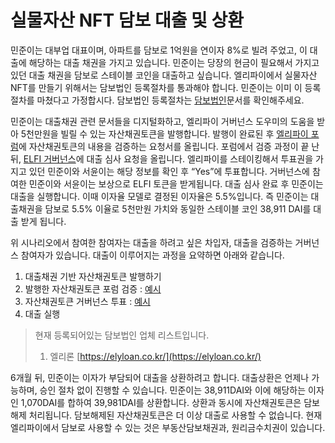 # 실물자산 NFT 담보 대출 및 상환

민준이는 대부업 대표이며, 아파트를 담보로 1억원을 연이자 8%로 빌려 주었고, 이 대출에 해당하는 대출 채권을 가지고 있습니다. 민준이는 당장의 현금이 필요해서 가지고 있던 대출 채권을 담보로 스테이블 코인을 대출하고 싶습니다. 엘리파이에서 실물자산 NFT를 만들기 위해서는 담보법인 등록절차를 통과해야 합니다. 민준이는 이미 이 등록절차를 마쳤다고 가정합시다. 담보법인 등록절차는 [담보법인](../02-risks/05-csp.md)문서를 확인해주세요.

민준이는 대출채권 관련 문서들을 디지털화하고, 엘리파이 거버넌스 도우미의 도움을 받아 5천만원을 빌릴 수 있는 자산채권토큰을 발행합니다. 발행이 완료된 후 [엘리파이 포럼](https://forum.elyfi.world/c/nap)에 자산채권토큰의 내용을 검증하는 요청서를 올립니다. 포럼에서 검증 과정이 끝 난 뒤, [ELFI 거버넌스](https://vote.elyfi.world/#/)에 대출 심사 요청을 올립니다. 엘리파이를 스테이킹해서 투표권을 가지고 있던 민준이와 서윤이는 해당 정보를 확인 후 “Yes”에 투표합니다. 거버넌스에 참여한 민준이와 서윤이는 보상으로 ELFI 토큰을 받게됩니다. 대출 심사 완료 후 민준이는 대출을 실행합니다. 이때 이자율 모델로 결정된 이자율은 5.5%입니다. 즉 민준이는 대출채권을 담보로 5.5% 이율로 5천만원 가치와 동일한 스테이블 코인 38,911 DAI를 대출 받게 됩니다.

위 시나리오에서 참여한 참여자는 대출을 하려고 싶은 차입자, 대출을 검증하는 거버넌스 참여자가 있습니다. 대출이 이루어지는 과정을 요약하면 아래와 같습니다.

1. 대출채권 기반 자산채권토큰 발행하기
2. 발행한 자산채권토큰 포럼 검증 : [예시](https://forum.elyfi.world/t/nap41-request-for-verification-of-abtoken/183)
3. 자산채권토큰 거버넌스 투표 : [예시](https://vote.elyfi.world/#/proposal/0xaf22e96ede87c7cc1df0918a5097918312aed07847e208e5a712845eae54ea56)
4. 대출 실행

> 현재 등록되어있는 담보법인 업체 리스트입니다.
>
> 1. 엘리론 [https://elyloan.co.kr/](https://elyloan.co.kr/)

6개월 뒤, 민준이는 이자가 부담되어 대출을 상환하려고 합니다. 대출상환은 언제나 가능하며, 승인 절차 없이 진행할 수 있습니다. 민준이는 38,911DAI와 이에 해당하는 이자인 1,070DAI를 합하여 39,981DAI를 상환합니다. 상환과 동시에 자산채권토큰은 담보해제 처리됩니다. 담보해제된 자산채권토큰은 더 이상 대출로 사용할 수 없습니다. 현재 엘리파이에서 담보로 사용할 수 있는 것은 부동산담보채권과, 원리금수치권이 있습니다.